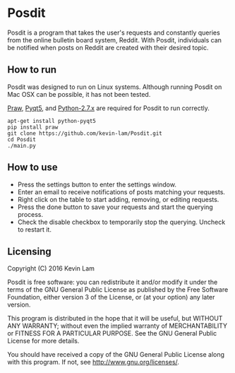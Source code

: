 # Posdit

Posdit is a program that takes the user's requests and constantly queries from the online bulletin board system, Reddit. With Posdit, individuals can be notified when posts on Reddit are created with their desired topic.

## How to run

Posdit was designed to run on Linux systems. Although running Posdit on Mac OSX can be possible, it has not been tested.

[Praw](https://praw.readthedocs.io/en/stable/), [Pyqt5](https://www.riverbankcomputing.com/software/pyqt/download5), and [Python-2.7.x](https://www.python.org/downloads/) are required for Posdit to run correctly.

    apt-get install python-pyqt5
    pip install praw
    git clone https://github.com/kevin-lam/Posdit.git
    cd Posdit
    ./main.py

## How to use

- Press the settings button to enter the settings window.
- Enter an email to receive notifications of posts matching your requests.
- Right click on the table to start adding, removing, or editing requests.
- Press the done button to save your requests and start the querying process.
- Check the disable checkbox to temporarily stop the querying. Uncheck to restart it.

## Licensing

Copyright (C) 2016  Kevin Lam

Posdit is free software: you can redistribute it and/or modify it under the terms of the GNU General Public License as published by the Free Software Foundation, either version 3 of the License, or (at your option) any later version.

This program is distributed in the hope that it will be useful, but WITHOUT ANY WARRANTY; without even the implied warranty of MERCHANTABILITY or FITNESS FOR A PARTICULAR PURPOSE.  See the GNU General Public License for more details.

You should have received a copy of the GNU General Public License along with this program.  If not, see <http://www.gnu.org/licenses/>.
